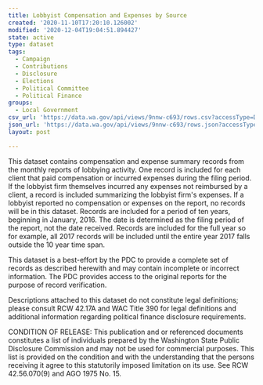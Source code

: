 ```yaml
---
title: Lobbyist Compensation and Expenses by Source
created: '2020-11-10T17:20:10.126002'
modified: '2020-12-04T19:04:51.894427'
state: active
type: dataset
tags:
  - Campaign
  - Contributions
  - Disclosure
  - Elections
  - Political Committee
  - Political Finance
groups:
  - Local Government
csv_url: 'https://data.wa.gov/api/views/9nnw-c693/rows.csv?accessType=DOWNLOAD'
json_url: 'https://data.wa.gov/api/views/9nnw-c693/rows.json?accessType=DOWNLOAD'
layout: post

---
```

This dataset contains compensation and expense summary records from the monthly reports of lobbying activity. One record is included for each client that paid compensation or incurred expenses during the filing period. If the lobbyist firm themselves incurred any expenses not reimbursed by a client, a record is included summarizing the lobbyist firm's expenses. If a lobbyist reported no compensation or expenses on the report, no records will be in this dataset. Records are included for a period of ten years, beginning in January, 2016. The date is determined as the filing period of the report, not the date received. Records are included for the full year so for example, all 2017 records will be included until the entire year 2017 falls outside the 10 year time span.

This dataset is a best-effort by the PDC to provide a complete set of records as described herewith and may contain incomplete or incorrect information. The PDC provides access to the original reports for the purpose of record verification.

Descriptions attached to this dataset do not constitute legal definitions; please consult RCW 42.17A and WAC Title 390 for legal definitions and additional information regarding political finance disclosure requirements.

CONDITION OF RELEASE: This publication and or referenced documents constitutes a list of individuals prepared by the Washington State Public Disclosure Commission and may not be used for commercial purposes. This list is provided on the condition and with the understanding that the persons receiving it agree to this statutorily imposed limitation on its use. See RCW 42.56.070(9) and AGO 1975 No. 15.
